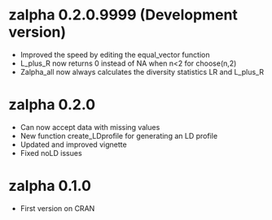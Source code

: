 # zalpha 0.2.0.9999 (Development version)

* Improved the speed by editing the equal_vector function
* L_plus_R now returns 0 instead of NA when n<2 for choose(n,2) 
* Zalpha_all now always calculates the diversity statistics LR and L_plus_R

# zalpha 0.2.0

* Can now accept data with missing values
* New function create_LDprofile for generating an LD profile
* Updated and improved vignette
* Fixed noLD issues

# zalpha 0.1.0

* First version on CRAN
